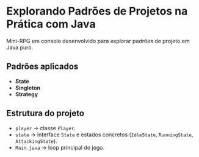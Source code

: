 # Explorando Padrões de Projetos na Prática com Java

Mini-RPG em console desenvolvido para explorar padrões de projeto em Java puro.  

## Padrões aplicados

- **State**
- **Singleton** 
- **Strategy** 

## Estrutura do projeto

- `player` → classe `Player`.  
- `state` → interface `State` e estados concretos (`IdleState`, `RunningState`, `AttackingState`).  
- `Main.java` → loop principal do jogo.
